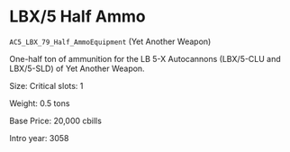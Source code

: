 # LBX/5 Half Ammo

`AC5_LBX_79_Half_AmmoEquipment` (Yet Another Weapon)

One-half ton of ammunition for the LB 5-X Autocannons (LBX/5-CLU and LBX/5-SLD) of Yet Another Weapon.

Size: Critical slots: 1

Weight: 0.5 tons

Base Price: 20,000 cbills

Intro year: 3058


